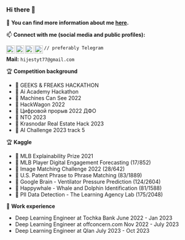 ### Hi there 👋

:dart: **You can find more information about me [here](https://t.me/radmirkazhere).**

📫 **Connect with me (social media and public profiles):** 

[<img align="left" alt="codeSTACKr.com" width="22px" src="https://cdn.jsdelivr.net/npm/simple-icons@v3/icons/telegram.svg" />][telegram]
[<img align="left" alt="codeSTACKr.com" width="22px" src="https://cdn.jsdelivr.net/npm/simple-icons@v3/icons/kaggle.svg" />][kaggle]
[<img align="left" alt="codeSTACKr | YouTube" width="22px" src="https://cdn.jsdelivr.net/npm/simple-icons@v3/icons/discord.svg" />][discord]
[<img align="left" alt="codeSTACKr.com" width="22px" src="https://cdn.jsdelivr.net/npm/simple-icons@v3/icons/linkedin.svg" />][linkedin]

`// preferably Telegram`
  
**Mail:** `hijestyt77@gmail.com`

[kaggle]: https://www.kaggle.com/hijest
[telegram]: https://t.me/radmirkaz
[discord]: https://discord.com/users/581340193689174039
[linkedin]: https://www.linkedin.com/in/radmir-zosimov-30256122b/

🏆 **Competition background**
* 🥇 GEEKS & FREAKS HACKATHON
* 🥇 Ai Academy Hackathon
* 🥈 Machines Can See 2022
* 🥈 HackWagon 2022
* 🥈 Цифровой прорыв 2022 ДФО
* 🥈 NTO 2023
* 🥉 Krasnodar Real Estate Hack 2023
* 🥉 AI Challenge 2023 track 5

🏆 **Kaggle**
* 🥇 MLB Explainability Prize 2021
* 🥈 MLB Player Digital Engagement Forecasting (17/852)
* 🥈 Image Matching Challenge 2022 (28/642)
* 🥈 U.S. Patent Phrase to Phrase Matching (83/1889)
* 🥈 Google Brain - Ventilator Pressure Prediction (124/2604)
* 🥉 Happywhale - Whale and Dolphin Identification (81/1588)
* 🥉 PII Data Detection - The Learning Agency Lab (175/2048)

🎱 **Work experience**
* Deep Learning Engineer at Tochka Bank June 2022 - Jan 2023
* Deep Learning Engineer at offconcern.com Nov 2022 - July 2023
* Deep Learning Engineer at Qlan July 2023 - Oct 2023

